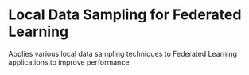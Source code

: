 # Local Data Sampling for Federated Learning
Applies various local data sampling techniques to Federated Learning applications to improve performance
